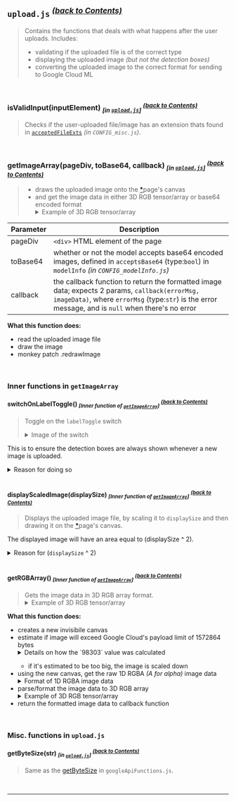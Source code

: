 ## `upload.js` <sup>[_(back to Contents)_](#Table-of-Contents)</sup>
> Contains the functions that deals with what happens after the user uploads. Includes:
> - validating if the uploaded file is of the correct type
> - displaying the uploaded image _(but not the detection boxes)_
> - converting the uploaded image to the correct format for sending to Google Cloud ML

<br>

### isValidInput(inputElement) <sub><i>[in <a href='#uploadjs-back-to-contents'><code>upload.js</code></a>]</i></sub> <sup>[_(back to Contents)_](#Table-of-Contents)</sup>
> Checks if the user-uploaded file/image has an extension thats found in [`acceptedFileExts`](TODO) _(in `CONFIG_misc.js`)_.

<br>

### getImageArray(pageDiv, toBase64, callback) <sub><i>[in <a href='#uploadjs-back-to-contents'><code>upload.js</code></a>]</i></sub> <sup>[_(back to Contents)_](#Table-of-Contents)</sup>
<blockquote>
  <ul>
    <li>draws the uploaded image onto the <a href='#glossary-page'><b>*</b></a>page's canvas</li>
    <li>
      and get the image data in either 3D RGB tensor/array or base64 encoded format
      <details>
        <summary>Example of 3D RGB tensor/array</summary>
        <blockquote>
          a 3D RGB tensor/array of a 2x2 square<br>
          <i>(color: R=1, G=2, B=3)</i><br>
          <pre>[
  [[1, 2, 3], [1, 2, 3]],
  [[1, 2, 3], [1, 2, 3]]
]</pre>
        </blockquote>
      </details>
  </li>
  </ul>
</blockquote>

Parameter|Description
---|---
pageDiv|`<div>` HTML element of the page
toBase64|whether or not the model accepts base64 encoded images, defined in `acceptsBase64` (type:`bool`) in `modelInfo` _(in `CONFIG_modelInfo.js`)_
callback|the callback function to return the formatted image data; expects 2 params, `callback(errorMsg, imageData)`, where `errorMsg` (type:`str`) is the error message, and is `null` when there's no error

**What this function does:**

- read the uploaded image file
- draw the image
- monkey patch .redrawImage

<br>

### Inner functions in `getImageArray`

#### switchOnLabelToggle() <sub><i>[Inner function of <a href='#getimagearraypagediv-tobase64-callback-in-uploadjs-back-to-contents'><code>getImageArray</code></a>]</i></sub> <sup>[_(back to Contents)_](#Table-of-Contents)</sup>
> Toggle on the `labelToggle` switch <details><summary>Image of the switch</summary><blockquote><img src='readmeAssets/switchOnLabelToggle_switch.png' width='200'></blockquote></details>

This is to ensure the detection boxes are always shown whenever a new image is uploaded.
<details>
  <summary>Reason for doing so</summary>
  <blockquote>
    Else the user might toggle-off the boxes, send a new image and wonder why there are no boxes <i>(when in reality, it's because the boxes' visibilities are toggled off)</i>
  </blockquote>
</details>

<br>

#### displayScaledImage(displaySize) <sub><i>[Inner function of <a href='#getimagearraypagediv-tobase64-callback-in-uploadjs-back-to-contents'><code>getImageArray</code></a>]</i></sub> <sup>[_(back to Contents)_](#Table-of-Contents)</sup>
> Displays the uploaded image file, by scaling it to `displaySize` and then drawing it on the <a href='#glossary-page'><b>*</b></a>page's canvas.

The displayed image will have an area equal to (displaySize ^ 2).

<details>
	<summary>Reason for (<code>displaySize</code> ^ 2)</summary>
	I thought it would be easier for one to estimate length rather than area. <i>(ie. easier to estimate width and height of image rather than area)</i>
	<br>So <code>displaySize=512</code> will scale the images to the same area as a 512x512 image.
</details>

<br>

#### getRGBArray() <sub><i>[Inner function of <a href='#getimagearraypagediv-tobase64-callback-in-uploadjs-back-to-contents'><code>getImageArray</code></a>]</i></sub> <sup>[_(back to Contents)_](#Table-of-Contents)</sup>
<blockquote>
  Gets the image data in 3D RGB array format.
  <details>
    <summary>Example of 3D RGB tensor/array</summary>
    <blockquote>
      a 3D RGB tensor/array of a 2x2 square<br>
      <i>(color: R=1, G=2, B=3)</i><br>
      <pre>[
  [[1, 2, 3], [1, 2, 3]],
  [[1, 2, 3], [1, 2, 3]]
]</pre>
    </blockquote>
  </details>
</blockquote>

**What this function does:**

<ul>
  <li>creates a new invisibile canvas</li>
  <li>
    estimate if image will exceed Google Cloud's payload limit of 1572864 bytes
    <details>
      <summary>Details on how the `98303` value was calculated</summary>
      The largest string a pixel can be in 3D RGB array format can be is "[[xxx,xxx,xxx]]," where the RGB values are all 3-digit integers, and where the image is a 1 pixel thick vertical line.
      Thus, the max. byte size of a pixel is 16 <i>(ie. the byte size of "[[xxx,xxx,xxx]],")</i>
      Hence, assuming max. bytes per pixel, the max. number of pixels an image can have before exceeding the 1572864 bytes limit is: <code>(1572864 - 2) / 16 = 98303.875</code> , where - 2 is for the other most square brackets.
    </details>
  </li>
  <ul>
    <li>if it's estimated to be too big, the image is scaled down</li>
  </ul>
  <li>
    using the new canvas, get the raw 1D RGBA <i>(A for alpha)</i> image data
    <details>
      <summary>Format of 1D RGBA image data</summary>
      <blockquote>
        <pre>[R1, G1, B1, A1, R2, G2, B2, A2, R3, ...]</pre>
        where <code>R1, G1, B1, A1</code> are the RGBA values of the 1st pixel; <code>R2, G2, B2, A2</code> are that of the 2nd pixel
      </blockquote>
    </details>
  </li>
  <li>
    parse/format the image data to 3D RGB array
    <details>
      <summary>Example of 3D RGB tensor/array</summary>
      <blockquote>
        a 3D RGB tensor/array of a 2x2 square<br>
        <i>(color: R=1, G=2, B=3)</i><br>
        <pre>[
  [[1, 2, 3], [1, 2, 3]],
  [[1, 2, 3], [1, 2, 3]]
]</pre>
      </blockquote>
    </details>
  </li>
  <li>return the formatted image data to callback function</li>
</ul>

<br>

### Misc. functions in `upload.js`

#### getByteSize(str) <sub><i>[in <a href='#uploadjs-back-to-contents'><code>upload.js</code></a>]</i></sub> <sup>[_(back to Contents)_](#Table-of-Contents)</sup>
> Same as the [getByteSize](TODO) in `googleApiFunctions.js`.

<br>
<hr>
